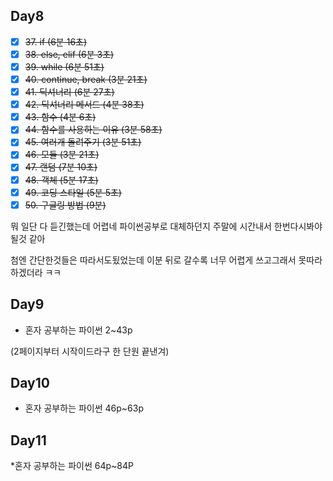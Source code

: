 ## Day8

- [x] ~~37. if (6분 16초)~~
- [x] ~~38. else, elif (6분 3초)~~
- [x] ~~39. while (6분 51초)~~
- [x] ~~40. continue, break (3분 21초)~~
- [x] ~~41. 딕셔너리 (6분 27초)~~
- [x] ~~42. 딕셔너리 메서드 (4분 38초)~~
- [x] ~~43. 함수 (4분 6초)~~
- [x] ~~44. 함수를 사용하는 이유 (3분 58초)~~
- [x] ~~45. 여러개 돌려주기 (3분 51초)~~
- [x] ~~46. 모듈 (3분 21초)~~
- [x] ~~47. 랜덤 (7분 10초)~~
- [x] ~~48. 객체 (5분 17초)~~
- [x] ~~49. 코딩 스타일 (5분 5초)~~
- [x] ~~50. 구글링 방법 (9분)~~

뭐 일단 다 듣긴했는데 어렵네 파이썬공부로 대체하던지 주말에 시간내서 한번다시봐야될것 같아

첨엔 간단한것들은 따라서도됬었는데 이분 뒤로 갈수록 너무 어렵게 쓰고그래서 못따라하겠더라 ㅋㅋ

## Day9

* 혼자 공부하는 파이썬 2~43p

(2페이지부터 시작이드라구 한 단원 끝낸겨)

## Day10

* 혼자 공부하는 파이썬 46p~63p

## Day11

*혼자 공부하는 파이썬 64p~84P